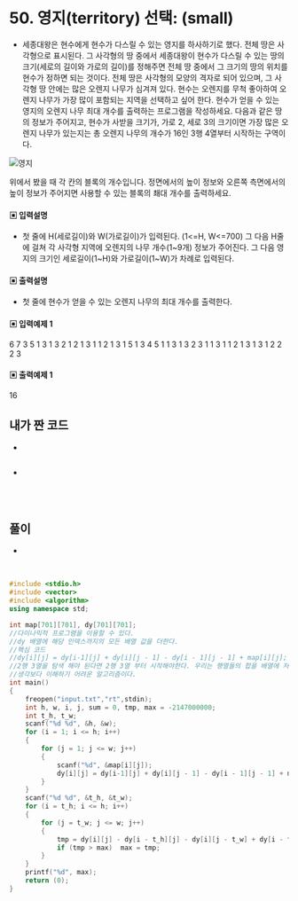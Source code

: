 # 50. 영지(territory) 선택: (small)

* 세종대왕은 현수에게 현수가 다스릴 수 있는 영지를 하사하기로 했다. 전체 땅은 사각형으로 표시된다. 그 사각형의 땅 중에서 세종대왕이 현수가 다스릴 수 있는 땅의 크기(세로의 길이와 가로의 길이)를 정해주면 전체 땅 중에서 그 크기의 땅의 위치를 현수가 정하면 되는 것이다.
전체 땅은 사각형의 모양의 격자로 되어 있으며, 그 사각형 땅 안에는 많은 오렌지 나무가 심겨져 있다. 현수는 오렌지를 무척 좋아하여 오렌지 나무가 가장 많이 포함되는 지역을 선택하고 싶어 한다. 현수가 얻을 수 있는 영지의 오렌지 나무 최대 개수를 출력하는 프로그램을 작성하세요. 다음과 같은 땅의 정보가 주어지고, 현수가 사받을 크기가, 가로 2, 세로 3의 크기이면 가장 많은 오렌지 나무가 있는지는 총 오렌지 나무의 개수가 16인 3행 4열부터 시작하는 구역이다.



![영지](https://github.com/MinsoftK/c-Algorithm_Q/blob/master/img/50.png?raw=true)
<br/>

위에서 봤을 때 각 칸의 블록의 개수입니다. 정면에서의 높이 정보와 오른쪽 측면에서의 높이 정보가 주어지면 사용할 수 있는 블록의 쵀대 개수를 출력하세요.


#### ▣ 입력설명

* 첫 줄에 H(세로길이)와 W(가로길이)가 입력된다. (1<=H, W<=700) 그 다음 H줄에 걸쳐 각 사각형 지역에 오렌지의 나무 개수(1~9개) 정보가 주어진다. 그 다음 영지의 크기인 세로길이(1~H)와 가로길이(1~W)가 차례로 입력된다.






#### ▣ 출력설명

* 첫 줄에 현수가 얻을 수 있는 오렌지 나무의 최대 개수를 출력한다.






#### ▣ 입력예제 1
6 7
3 5 1 3 1 3 2
1 2 1 3 1 1 2
1 3 1 5 1 3 4
5 1 1 3 1 3 2
3 1 1 3 1 1 2
1 3 1 3 1 2 2
2 3





#### ▣ 출력예제 1
16


## 내가 짠 코드
* 
```c++


```
* 
<br><br> 

## 풀이
*  
<br/>

```c++
#include <stdio.h>
#include <vector>
#include <algorithm>
using namespace std;

int map[701][701], dy[701][701];
//다이나믹적 프로그램을 이용할 수 있다. 
//dy 배열에 해당 인덱스까지의 모든 배열 값을 더한다.
//핵심 코드
//dy[i][j] = dy[i-1][j] + dy[i][j - 1] - dy[i - 1][j - 1] + map[i][j];
//2행 3열을 탐색 해야 된다면 2행 3열 부터 시작해야한다. 우리는 행열들의 합을 배열에 저장 했기 때문에 2행 3열이 시작점이 되야 한다.
//생각보다 이해하기 어려운 알고리즘이다.
int main()
{
	freopen("input.txt","rt",stdin);
	int h, w, i, j, sum = 0, tmp, max = -2147000000;
	int t_h, t_w;
	scanf("%d %d", &h, &w);
	for (i = 1; i <= h; i++)
	{
		for (j = 1; j <= w; j++)
		{
			scanf("%d", &map[i][j]);
			dy[i][j] = dy[i-1][j] + dy[i][j - 1] - dy[i - 1][j - 1] + map[i][j];
		}
	}
	scanf("%d %d", &t_h, &t_w);
	for (i = t_h; i <= h; i++)
	{
		for (j = t_w; j <= w; j++)
		{
			tmp = dy[i][j] - dy[i - t_h][j] - dy[i][j - t_w] + dy[i - t_h][j - t_w];
			if (tmp > max)	max = tmp;
		}
	}
	printf("%d", max);
	return (0);
}


```
